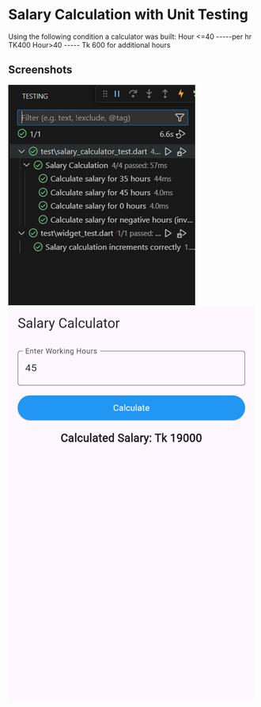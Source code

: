# Salary Calculation with Unit Testing

Using the following condition a calculator was built:
Hour <=40 -----per hr TK400
Hour>40 ----- Tk 600 for additional hours

## Screenshots
![Screen shots](assets/ss.png)
![Screen shots](assets/ss1.png)
